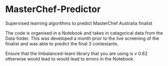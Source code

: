 # MasterChef-Predictor
Supervised learning algorithms to predict MasterChef Australia finalist

The code is organised in a Notebook and takes in catagorical data from the Data folder. This was developed a month prior to the live screening of the finalist and was able to predict the final 3 contestants.

Ensure that the Imbalanced-learn library that you are using is v 0.62 otherwise would lead to would lead to errors in the Notebook. 
